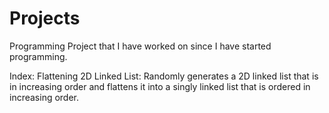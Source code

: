 # Projects
Programming Project that I have worked on since I have started programming.

Index:
Flattening 2D Linked List:
Randomly generates a 2D linked list that is in increasing order 
and flattens it into a singly linked list that is ordered in increasing order.

